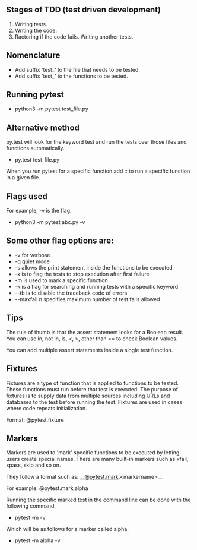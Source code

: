 ## Stages of TDD (test driven development)
1. Writing tests.
2. Writing the code.
3. Ractoring if the code fails. Writing another tests.

## Nomenclature

- Add suffix 'test_' to the file that needs to be tested. 
- Add suffix 'test_' to the functions to be tested. 

## Running pytest

- python3 -m pytest test\_file.py 

## Alternative method

py.test will look for the keyword test and run the tests over those files and functions automatically. 

- py.test test\_file.py

When you run pytest for a specific function add     ::    to run a specific function in a given file.

## Flags used
For example, -v is the flag:

- python3 -m pytest abc.py -v

## Some other flag options are:

- -v for verbose  
- -q quiet mode  
- -s allows the print statement inside the functions to be executed  
- -x is to flag the tests to stop execution after first failure  
- -m is used to mark a specific function  
- -k is a flag for searching and running tests with a specific keyword  
- --tb is to disable the traceback code of errors  
- --maxfail n specifies maximum number of test fails allowed  

## Tips
The rule of thumb is that the assert statement looks for a Boolean result. You can use in, not in, is, <, >, other than == to check Boolean values. 

You can add multiple assert statements inside a single test function. 

## Fixtures
Fixtures are a type of function that is applied to functions to be tested. These functions must run before that test is executed. The purpose of fixtures is to supply data from multiple sources including URLs and databases to the test before running the test. Fixtures are used in cases where code repeats initialization. 

Format: @pytest.fixture 

## Markers
Markers are used to 'mark' specific functions to be executed by letting users create special names. There are many built-in markers such as xfail, xpass, skip and so on. 

They follow a format such as: __@pytest.mark.\<markername\>__ 

For example: @pytest.mark.alpha  

Running the specific marked test in the command line can be done with the following command: 

- pytest -m <markername> -v 

Which will be as follows for a marker called alpha. 

- pytest -m alpha -v 


